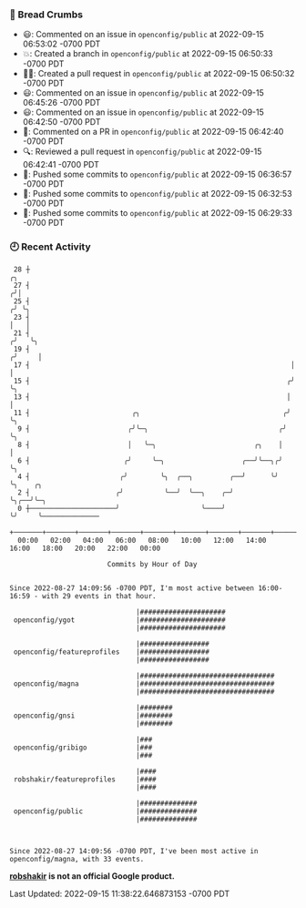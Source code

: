 ### 🍞 Bread Crumbs

 * 😃: Commented on an issue in `openconfig/public` at 2022-09-15 06:53:02 -0700 PDT
 * 💥: Created a branch in `openconfig/public` at 2022-09-15 06:50:33 -0700 PDT
 * ✍🏼: Created a pull request in `openconfig/public` at 2022-09-15 06:50:32 -0700 PDT
 * 😃: Commented on an issue in `openconfig/public` at 2022-09-15 06:45:26 -0700 PDT
 * 😃: Commented on an issue in `openconfig/public` at 2022-09-15 06:42:50 -0700 PDT
 * 💬: Commented on a PR in  `openconfig/public` at 2022-09-15 06:42:40 -0700 PDT
 * 🔍: Reviewed a pull request in  `openconfig/public` at 2022-09-15 06:42:41 -0700 PDT
 * 🚢: Pushed some commits to `openconfig/public` at 2022-09-15 06:36:57 -0700 PDT
 * 🚢: Pushed some commits to `openconfig/public` at 2022-09-15 06:32:53 -0700 PDT
 * 🚢: Pushed some commits to `openconfig/public` at 2022-09-15 06:29:33 -0700 PDT

### 🕘 Recent Activity
```
 28 ┼                                                                    ╭╮
 27 ┤                                                                   ╭╯│
 25 ┤                                                                  ╭╯ ╰╮
 23 ┤                                                                  │   │
 21 ┤                                                                 ╭╯   ╰╮
 19 ┤                                                                ╭╯     │
 17 ┤                                                                │      │
 15 ┤                                                               ╭╯      ╰╮
 13 ┤                                                               │        │
 11 ┤                         ╭╮                                   ╭╯        ╰╮
  9 ┤                        ╭╯╰─╮                                ╭╯          ╰╮
  8 ┤                        │   ╰─╮                        ╭╮    │            │
  6 ┤                       ╭╯     ╰─╮                   ╭──╯╰──╮╭╯            ╰╮
  4 ┤                      ╭╯        ╰╮  ╭──╮         ╭──╯      ╰╯              ╰╮    ╭╮
  2 ┤                     ╭╯          ╰──╯  ╰──╮    ╭─╯                          ╰╮╭──╯╰─╮
  0 ┼─────────────────────╯                    ╰────╯                             ╰╯     ╰──────────────
    +───────+───────+───────+───────+───────+───────+───────+───────+───────+───────+───────+───────+────
  00:00   02:00   04:00   06:00   08:00   10:00   12:00   14:00   16:00   18:00   20:00   22:00   00:00   

						Commits by Hour of Day


Since 2022-08-27 14:09:56 -0700 PDT, I'm most active between 16:00-16:59 - with 29 events in that hour.

```



```
                               |#####################
 openconfig/ygot               |#####################
                               |#####################

                               |#################
 openconfig/featureprofiles    |#################
                               |#################

                               |#################################
 openconfig/magna              |#################################
                               |#################################

                               |########
 openconfig/gnsi               |########
                               |########

                               |###
 openconfig/gribigo            |###
                               |###

                               |####
 robshakir/featureprofiles     |####
                               |####

                               |##############
 openconfig/public             |##############
                               |##############



Since 2022-08-27 14:09:56 -0700 PDT, I've been most active in openconfig/magna, with 33 events.

```
**[robshakir](mailto:robjs@google.com) is not an official Google product.**  


Last Updated: 2022-09-15 11:38:22.646873153 -0700 PDT
